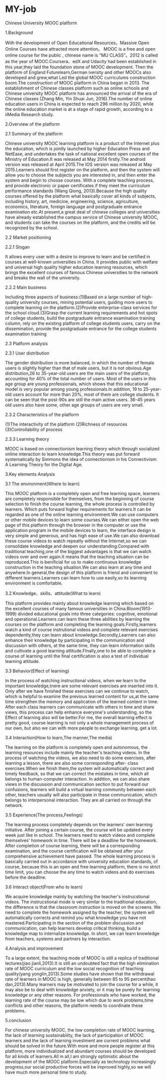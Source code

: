 # MY-job
Chinese University MOOC platform

1.Background

With the development of Open Educational Resources，Massive Open Online Courses have attracted more attention。 MOOC is a free and open 
online course for the public , chinese name is “MU CLASS”。2012 is called as the year of MOOC.Coursera、edX and Udacity had been 
established in this year,they laid the foundation stone of MOOC development. Then the platform of England Futurelearn,German iversity 
and other MOOCs also developed and grew,what Led the global MOOC curriculums construction boom.The construction of MOOC platform in 
China began in 2013. The establishment of Chinese classes platform such as online schools and  Chinese university MOOC platform has 
announced the arrival of the era of Chinese classes (Zhang Min, Yin Shuai Jun, 2016).The number of online education users in China is 
expected to reach 296 million by 2020, while the online education market is at a stage 
of rapid growth, according to a iiMedia Research study.

2.Overview of the platform

2.1 Summary of the platform

Chinese university MOOC learning platform is a product of the Internet plus the education, which is jointly launched by higher Education 
Press and NetEase, and undertakes the task of national excellent open courses of the Ministry of Education.It was released at May 2014 
firstly.The android version was released at April 2015.The IOS version was released at May 2015.Learners should first register on the 
platform, and then the system will allow you to choose the subjects you are interested in, and then enter the system and begin to choose 
courses. With a complete teaching process, and provide electronic or paper certificates if they meet the curriculum performance 
standards (Wang Qiong, 2013).Because the high quality courses offered by the platform what basically cover all kinds of subjects, 
including history, art, medicine, engineering, science, agriculture, economics, literature, foreign language and postgraduate entrance 
examination etc.At present,a great deal of chinese colleges and universities have already established the campus service of Chinese 
university MOOC, and students can take the courses on the platform, and the credits will be recognized by the school.

2.2 Market positioning

2.2.1 Slogan

It allows every user with a desire to improve to learn and be certified in courses at well-known universities in China. It provides 
public with welfare and universal high quality higher education learning resources, which brings the excellent courses of famous 
Chinese universities to the network and breaks the wall of the university.

2.2.2 Main business

Including three aspects of business:(1)Based on a large number of high-quality university courses, mining potential users, guiding more 
users to complete learning on the platform.(2)Provide enterprise-class services for the school cloud.(3)Grasp the current learning 
requirements and hot spots of college students, build the postgraduate entrance examination training column, rely on the existing 
platform of college students users, carry on the dissemination, provide the postgraduate entrance for the college students examination training

2.3 Platform analysis

2.3.1 User distribution

The gender distribution is more balanced, in which the number of female users is slightly higher than that of male users, but it is not 
obvious.Age distribution,26 to 35-year-old users are the main users of the platform, accounting for 40% of the total number of users. 
Most of the users in this age group are young professionals, which shows that this educational model is very popular among young 
professionals.In addition, 19 to 25-year-old users account for more than 20%, most of them are college students. It can be seen that the 
post-90s are still the main active users. 36-45 years old users also have some, other age groups of users are very small.

2.3.2 Characteristics of the platform

(1)The interactivity of the platform (2)Richness of resources (3)Controllability of process

2.3.3 Learning theory

MOOC is based on connectionism learning theory which through socialized online interaction to learn knowledge.This theory was put 
forward systematically by Simmons the idea of connectionism in his Connectivism: A Learning Theory for the Digital Age.

3.Key elements Analysis

3.1 The environment(Where to learn)

This MOOC platform is a completely open and free learning space, learners are completely responsible for themselves, from the beginning 
of course selection to finish the course learning, the whole process is controlled by learners. Which puts forward higher requirements 
for learners.It can be regarded as one of the online learning environment.We can use computers or other mobile devices to learn some 
courses.We can either open the web page of this platform through the browser in the computer or use the application program in the 
mobile devices to learn, the interface design is very simple and generous, and has high ease of use.We can also download these course 
videos to watch repeatly without the Internet,so we can consolidate knowledge and deepen our understanding.Compared with traditional 
teaching,one of the biggest advantages is that we can watch videos over and over again.It means that the teaching situation can be 
reproduced.This is benificial for us to make continuous knowledge construction in the teaching situation.We can also learn at any time 
and anywhere.In general,the design of this platform is friend and convenient to different learners.Learners can learn how to use 
easily,so its learning environment is comfortable.

3.2 Knowledge、skills、attitude(What to learn)

This platform provides mainly about knowledge learning which based on the excellent courses of many famous universities in 
China.Bloom(1913-1999) divided educational goals into three categories: cognitive, emotional and operational.Learners can learn these 
three abilities by learning the courses on the platform and completing the learning goals.Firstly,learners watch a kind of course 
instrutional videos and complete relevant exercises dependently,they can learn about knowledge.Secondly,Learners can also enhance their 
knowledge by participating in the communication and discussion with others, at the same time, they can learn information skills and 
cultivate a good learning attitude.FInally,one to be able to complete a course of learning until the final certification is also a test 
of individual learning attitude.


3.3 Behavior(Effect of learning)

In the process of watching instructional videos, when we learn to the important knowledge,tnere are some relevant exercises are inserted 
into it. Only after we have finished these exercises can we continue to watch, which is helpful to examine the previous learned content 
for us,at the same time strengthen the memory and application of the learned content in time. After each class learners can communicate 
with others in time and share views, this process can help enhance everyone's understanding, so the Effect of learning also will be 
better.For me, the overall learning effect is pretty good, course learning is not only a whole management process of our own, but also 
we can with more people to exchange learning, get a lot.

3.4 Interaction(How to learn,The manner,The media)

The learning on the platform is completely open and autonomous, the learning resources include mainly the teacher's teaching videos. In 
the process of watching the videos, we also need to do some exercises, after learning a lesson, there are also some corresponding after-
class exercises.When we finish them,the system will automatically correct and timely feedback, so that we can correct the mistakes in 
time, which all belongs to human-computer interaction. In addition, we can also share views in the discussion and communication section 
to put forward our confusions, learners will build a virtual learning community between each other, teachers usually will also 
participate in these communication, which belongs to interpersonal interaction. They are all carried on through the network.

3.5 Experience(The process,Feelings)

The learning process completely depends on the learners' own learning initiative. After joining a certain course, the course will be 
updated every week just like in school. The learners need to watch videos and complete themselves' homework in time. There will be a 
deadline for the homework. After completion of course learning, there will be a corresponding examination, and the course certification 
will be obtained after your comprehensive achievement have passed. The whole learning process is basically carried out in accordance 
with university education standards, of course, because this is an open and free learning platform, there is no strict time limit, you 
can choose the any time to watch videos and do exercises before the deadline.

3.6 Interact object(From who to learn)

We acquire knowledge mainly by watching the teacher's instrucstional videos. The instrucstional mode is very similar to the traditional 
education,  the difference is that the classroom instruction is moved on the screens. We need to complete the homework assigned by the 
teacher, the system will automatically corrects and remind you what knowledge you have not mastered.Participating in the section of 
the problem discussion and communication, can help learners develop critical thinking, build a knowledge map to internalize knowledge. 
In short, we can learn knowledge from teachers, systems and partners by interaction.

4.Analysis and improvement

To a large extent, the teaching mode of MOOC is still a replica of traditional lectures(jiao jianli,2013).It is still an undoubted fact 
that the high elimination rate of MOOC curriculum and the low social recognition of teaching quality(yang yonglin,2013).Some studies 
have shown that the withdrawal rate of learners in MOOC is high, generally between 85 to 95 percent(hao dan,2013).Many learners may be 
motivated to join the course for a while, it may also be to deal with knowledge anxiety, or it may be purely for learning knowledge or 
any other reasons. For professionals who have worked, the learning rate of the course may be low which due to work problems,time 
conflicts and other reasons, the platform needs to coordinate these problems.

5.conclusion 

For chinese university MOOC, the low completion rate of MOOC learning, the lack of learning sustainability, the lack of participation of 
MOOC learners and the lack of learning investment are current problems what should be solved in the future.With more and more people 
register at this platform, more individualized and abundant courses should be developed for all kinds of learners.All in all,I am 
strongly optimistic about the development of the MOOC platform.Especially as technology increasingly progress,our social productive 
forces will be improved highly,so we will have much more personal time to study.
